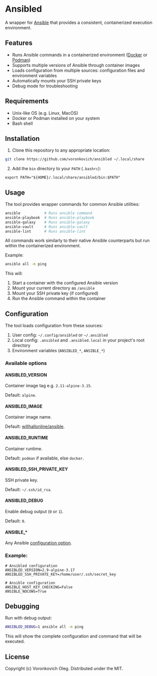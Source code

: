 # Ansibled

A wrapper for [Ansible](https://ansible.com) that provides a consistent, containerized execution environment.

## Features

- Runs Ansible commands in a containerized environment ([Docker](https://docker.com) or [Podman](https://podman.io))
- Supports multiple versions of Ansible through container images
- Loads configuration from multiple sources: configuration files and environment variables
- Automatically mounts your SSH private keys
- Debug mode for troubleshooting

## Requirements

- Unix-like OS (e.g. Linux, MacOS)
- Docker or Podman installed on your system
- Bash shell

## Installation

1. Clone this repository to any appropriate location:

```bash
git clone https://github.com/voronkovich/ansibled ~/.local/share
```

2. Add the `bin` directory to your `PATH` (`.bashrc`):

```
export PATH="${HOME}/.local/share/ansibled/bin:$PATH"
```

## Usage

The tool provides wrapper commands for common Ansible utilities:

```bash
ansible           # Runs ansible command
ansible-playbook  # Runs ansible-playbook
ansible-galaxy    # Runs ansible-galaxy
ansible-vault     # Runs ansible-vault
ansible-lint      # Runs ansible-lint
```

All commands work similarly to their native Ansible counterparts but run within the containerized environment.

Example:

```sh
ansible all -m ping
```

This will:

1. Start a container with the configured Ansible version
2. Mount your current directory as `/ansible`
3. Mount your SSH private key (if configured)
4. Run the Ansible command within the container


## Configuration

The tool loads configuration from these sources:

1. User config: `~/.config/ansibled` or `~/.ansibled`
2. Local config: `.ansibled` and `.ansibled.local` in your project's root directory
3. Environment variables (`ANSIBLED_*`, `ANSIBLE_*`)

### Available options

#### ANSIBLED_VERSION

Container image tag e.g. `2.11-alpine-3.15`.

Default: `alpine`.

#### ANSIBLED_IMAGE

Container image name.

Default: [willhallonline/ansible](https://hub.docker.com/r/willhallonline/ansible).

#### ANSIBLED_RUNTIME

Container runtime.

Default: `podman` if available, else `docker`.

#### ANSIBLED_SSH_PRIVATE_KEY

SSH private key.

Default: `~/.ssh/id_rsa`.

#### ANSIBLED_DEBUG

Enable debug output (`0` or `1`).

Default: `0`.

#### ANSIBLE_*

Any Ansible [configuration option](https://docs.ansible.com/ansible/latest/reference_appendices/config.html#common-options).

### Example:

```env
# Ansibled configuration
ANSIBLED_VERSION=2.9-alpine-3.17
ANSIBLED_SSH_PRIVATE_KEY=/home/user/.ssh/secret_key

# Ansible configuration
ANSIBLE_HOST_KEY_CHECKING=False
ANSIBLE_NOCOWS=True
```

## Debugging

Run with debug output:

```sh
ANSIBLED_DEBUG=1 ansible all -m ping
```

This will show the complete configuration and command that will be executed.

## License

Copyright (c) Voronkovich Oleg. Distributed under the MIT.
